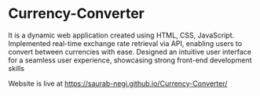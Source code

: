 # Currency-Converter
It is a dynamic web application created using HTML, CSS, JavaScript. Implemented real-time exchange rate retrieval via API, enabling users to convert between currencies with ease. Designed an intuitive user interface for a seamless user experience, showcasing strong front-end development skills

Website is live at https://saurab-negi.github.io/Currency-Converter/
